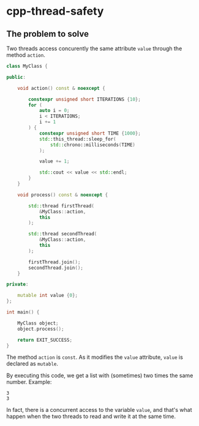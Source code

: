 # cpp-thread-safety

## The problem to solve

Two threads access concurently the same attribute `value` through the method `action`.

```cpp
class MyClass {

public:

    void action() const & noexcept {

        constexpr unsigned short ITERATIONS {10};
        for (
            auto i = 0;
            i < ITERATIONS;
            i += 1
        ) {
            constexpr unsigned short TIME {1000};
            std::this_thread::sleep_for(
                std::chrono::milliseconds(TIME)
            );

            value += 1;

            std::cout << value << std::endl;
        }
    }

    void process() const & noexcept {

        std::thread firstThread(
            &MyClass::action,
            this
        );

        std::thread secondThread(
            &MyClass::action,
            this
        );

        firstThread.join();
        secondThread.join();
    }

private:

    mutable int value {0};
};

int main() {

    MyClass object;
    object.process();

    return EXIT_SUCCESS;
}
```

The method `action` is `const`. As it modifies the `value` attribute,
`value` is declared as `mutable`.

By executing this code, we get a list with (sometimes) two times
the same number. Example:

```
3
3
```

In fact, there is a concurrent access to the variable `value`,
and that's what happen when the two threads to read and write it at the same time.
